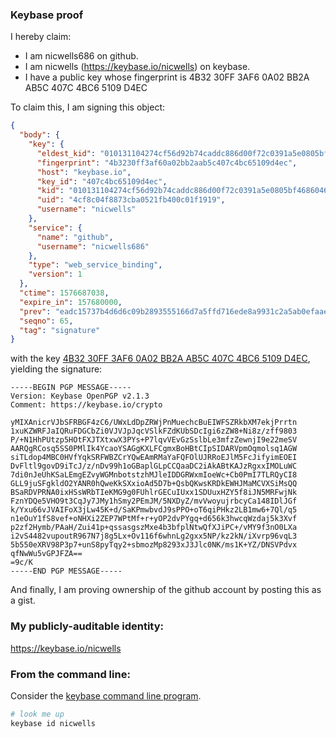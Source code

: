 ### Keybase proof

I hereby claim:

  * I am nicwells686 on github.
  * I am nicwells (https://keybase.io/nicwells) on keybase.
  * I have a public key whose fingerprint is 4B32 30FF 3AF6 0A02 BB2A  AB5C 407C 4BC6 5109 D4EC

To claim this, I am signing this object:

```json
{
  "body": {
    "key": {
      "eldest_kid": "010131104274cf56d92b74caddc886d00f72c0391a5e0805bf46860465ac7937f4170a",
      "fingerprint": "4b3230ff3af60a02bb2aab5c407c4bc65109d4ec",
      "host": "keybase.io",
      "key_id": "407c4bc65109d4ec",
      "kid": "010131104274cf56d92b74caddc886d00f72c0391a5e0805bf46860465ac7937f4170a",
      "uid": "4cf8c04f8873cba0521fb400c01f1919",
      "username": "nicwells"
    },
    "service": {
      "name": "github",
      "username": "nicwells686"
    },
    "type": "web_service_binding",
    "version": 1
  },
  "ctime": 1576687038,
  "expire_in": 157680000,
  "prev": "eadc15737b4d6d6c09b2893555166d7a5ffd716ede8a9931c2a5ab0efaaeac51",
  "seqno": 65,
  "tag": "signature"
}
```

with the key [4B32 30FF 3AF6 0A02 BB2A  AB5C 407C 4BC6 5109 D4EC](https://keybase.io/nicwells), yielding the signature:

```
-----BEGIN PGP MESSAGE-----
Version: Keybase OpenPGP v2.1.3
Comment: https://keybase.io/crypto

yMIXAnicrVJbSFRBGF4zC6/UWxLdDpZRWjPnMuechcBuEIWFSZRkbXM7ekjPrrtn
1xuKZWRFJaIQRuFDGCbZi0VJVJpJqcVSlkFZdKUbSDcIgi6zZW8+Ni8z/zff9803
P/+N1HhPUtzp5HOtFXJTXtxwX3PYs+P7lqvVEvGzSslbLe3mfzZewnjI9e22meSV
AARQgRCosq5SS0PMlIk4YcaoYSAGgKXLFCgmxBoHBtCIpSIDARVpmOqmolsq1AGW
siTLdop4MBC0HVfYqkSRFWBZCrYQwEAmRMaYaFQFOlUJRRoEJlM5FcJifyimEOEI
DvFltl9govD9iTcJ/z/nDv99h1oGBaplGLpCCQaaDC2iAkABtKAJzRgxxIMOLuWC
7di0nJeUhKSaLEmgEZvyWGMnbotstzhMJleIDDGRWxmIoeWc+Cb0PmI7TLRQyCI8
GLL9juSFgkldO2YANR0hQweKkSXxioAd5D7b+QsbQKwsKRDkEWHJMaMCVXSiMsQQ
BSaRDVPRNA0ixHSsWRbTIeKMG9g0FUhlrGECuIUxx1SDUuxHZY5f8iJN5MRFwjNk
FznYDQe5VHO9t3CqJy7JMy1hSmy2PEmJM/5NXDyZ/mvVwoyujrbcyCa148IDlJGf
k/Yxu66vJVAIFoX3jLw45K+d/SaKPmwbvdJ9sPPO+oT6qiPHkz2LB1mw6+7Ql/q5
n1eOuY1fS8vef+oNHXi2ZEP7WPtMf+r+yOP2dvPYgq+d656k3hwcqWzdaj5k3Xvf
p2zf2Hymb/PAaH/Zui41p+qssasgszMxe4b3bfplNtwQfXJiPC+/vMY9f3nO0LXa
i2vS4482vupoutR967N7j8g5Lx+Ov116f6whnLg2gxx5NP/kz2kN/iXvrp96vqL3
5b550eXRV98P3p7+unS8pyTqy2+sbmozMp8293xJ3Jlc0NK/ms1K+YZ/DNSVPdvx
qfNwWu5vGPJFZA==
=9c/K
-----END PGP MESSAGE-----

```

And finally, I am proving ownership of the github account by posting this as a gist.

### My publicly-auditable identity:

https://keybase.io/nicwells

### From the command line:

Consider the [keybase command line program](https://keybase.io/download).

```bash
# look me up
keybase id nicwells
```

